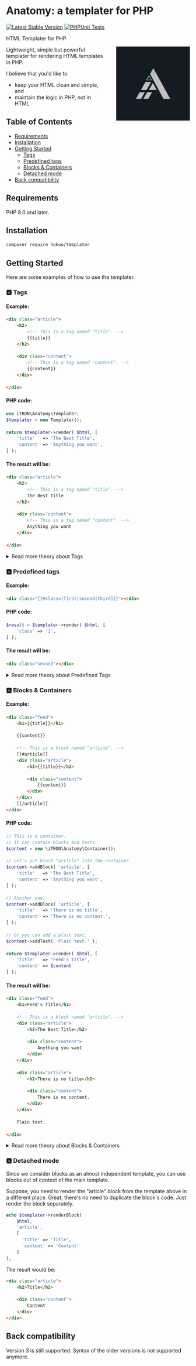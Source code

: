 # Anatomy: a templater for PHP

[![Latest Stable Version](https://poser.pugx.org/hokoo/templater/v)](//packagist.org/packages/hokoo/templater) 
[![PHPUnit Tests](https://github.com/hokoo/templater/actions/workflows/phpunit.yml/badge.svg)](https://github.com/hokoo/templater/actions/workflows/phpunit.yml)

HTML Templater for PHP.

<img src="assets/anatomy-logo.png" alt="Anatomy logo" width="300" style="float: right; margin: 0 0 20px 30px; max-width: 40%"/>

Lightweight, simple but powerful templater for rendering HTML templates in PHP.

I believe that you'd like to 
- keep your HTML clean and simple, and 
- maintain the logic in PHP, not in HTML.

## Table of Contents

- [Requirements](#requirements)
- [Installation](#installation)
- [Getting Started](#getting-started)
  - [Tags](#a-tags)
  - [Predefined tags](#a-predefined-tags)
  - [Blocks & Containers](#a-blocks--containers)
  - [Detached mode](#a-detached-mode)
- [Back compatibility](#back-compatibility)


## Requirements
PHP 8.0 and later.

## Installation

```bash
composer require hokoo/templater
```


## Getting Started
Here are some examples of how to use the templater.

### :a: Tags
#### Example:
```html
<div class="article">
    <h2>
        <!-- This is a tag named "title". -->
        {{title}}
    </h2>
    
    <div class="content">
        <!-- This is a tag named "content". -->
        {{content}}
    </div>

</div>
```
#### PHP code:
```php
use iTRON\Anatomy\Templater;
$templater = new Templater();

return $templater->render( $html, [
    'title'   => 'The Best Title',
    'content' => 'Anything you want',
] );
```
#### The result will be:
```html
<div class="article">
    <h2>
        <!-- This is a tag named "title". -->
        The Best Title
    </h2>
    
    <div class="content">
        <!-- This is a tag named "content". -->
        Anything you want
    </div>

</div>
```
<details>
<summary>Read more theory about Tags</summary>

Tag - a point in the template where you can insert a value. Tag should be considered as a placeholder for a value. 

    In the Anatomy's paradigm, the 'tag' is only entity that can be replaced with a value.

The tag is a string that starts with `{{` and ends with `}}`.

So, in the example above, the `{{title}}` and `{{content}}` are tags.
Let's render the template with the values.
</details>

### :a: Predefined tags
#### Example:
```html
<div class="{{#class=[first|second|third]}}"></div>
```
#### PHP code:

```php
$result = $templater->render( $html, [
    'class' => '1',
] );
```
#### The result will be:
```html
<div class="second"></div>
```

<details>
<summary>Read more theory about Predefined Tags</summary>
Predefined tags are tags that can render only values predefined by the template.


Predefined tag's modifier can only accept an integer value as index of one of the predefined values (starting from 0). Any invalid modifier value (non-integer or integer that points beyond of the array) will be considered as 0.


The default values' delimiter is `|`. You can change it by setting the `delimiter` property of the tag.

```html
<div class="{{#class=[first!!second!!third] delimiter=[!!]}}"></div>
```
</details>

### :a: Blocks & Containers
#### Example:
```html
<div class="feed">
    <h1>{{title}}</h1>

    {{content}}
    
    <!-- This is a block named "article". -->
    [[#article]]
    <div class="article">
        <h2>{{title}}</h2>
    
        <div class="content">
            {{content}}
        </div>
    </div>
    [[/article]]
</div>
```

#### PHP code:

```php
// This is a container. 
// It can contain blocks and texts.
$content = new \iTRON\Anatomy\Container();

// Let's put block "article" into the container.
$content->addBlock( 'article', [
    'title'   => 'The Best Title',
    'content' => 'Anything you want',
] );

// Another one.
$content->addBlock( 'article', [
    'title'   => 'There is no title',
    'content' => 'There is no content.',
] );

// Or you can add a plain text.
$content->addText( 'Plain text.' );

return $templater->render( $html, [
    'title'   => "Feed's Title",
    'content' => $content
] );
```

#### The result will be:
```html
<div class="feed">
    <h1>Feed's Title</h1>
    
    <!-- This is a block named "article". -->
    <div class="article">
        <h2>The Best Title</h2>
    
        <div class="content">
            Anything you want
        </div>
    </div>
    
    <div class="article">
        <h2>There is no title</h2>
    
        <div class="content">
            There is no content.
        </div>
    </div>
  
    Plain text.
  
</div>
```

<details>
<summary>Read more theory about Blocks & Containers</summary>

Blocks are a way to have a component-like structure in the template. You can consider blocks as a template inside a template. 

You can define as many blocks as you want and render them in any order.

You can put one block into another block. This is how you can create a nested structure without any restrictions on the depth of nesting.
</details>

### :a: Detached mode

Since we consider blocks as an almost independent template, you can use blocks out of context of the main template.

Suppose, you need to render the "article" block from the template above in a different place. Great, there's no need to duplicate the block's code. Just render the block separately.

```php
echo $templater->renderBlock(
    $html, 
    'article', 
    [ 
      'title' => 'Title',
      'content' => 'Content'
    ] 
);
```
The result would be:

```html
<div class="article">
    <h2>Title</h2>
    
    <div class="content">
        Content
    </div>
</div>
```
## Back compatibility
Version 3 is still supported. Syntax of the older versions is not supported anymore.
